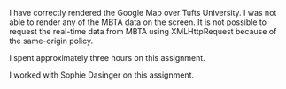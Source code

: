 I have correctly rendered the Google Map over Tufts University. I was not able
to render any of the MBTA data on the screen. It is not possible to request
the real-time data from MBTA using XMLHttpRequest because of the same-origin
policy. 

I spent approximately three hours on this assignment.

I worked with Sophie Dasinger on this assignment.